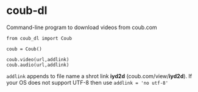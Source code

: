 # coub-dl
Command-line program to download videos from coub.com

	from coub_dl import Coub
	
	coub = Coub()
	
	coub.video(url,addlink)
	coub.audio(url,addlink)
`addlink` appends to file name a shrot link **iyd2d** (coub.com/view/**iyd2d**). If your OS does not support UTF-8 then use `addlink = 'no utf-8'`